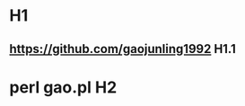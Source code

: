H1
============================================
https://github.com/gaojunling1992
H1.1
----------------------------------------
perl gao.pl
H2
============================================
